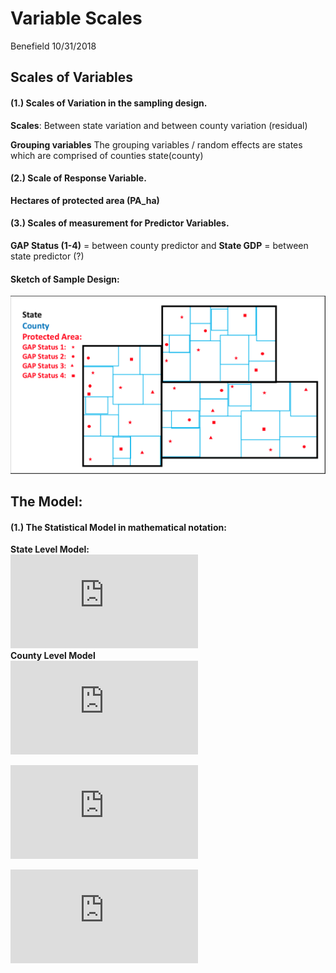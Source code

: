 Variable Scales
================
Benefield
10/31/2018

## Scales of Variables

#### (1.) Scales of Variation in the sampling design.

**Scales**: Between state variation and between county variation
(residual)

**Grouping variables** The grouping variables / random effects are
states which are comprised of counties state(county)

#### (2.) Scale of Response Variable.

**Hectares of protected area (PA\_ha)**

#### (3.) Scales of measurement for Predictor Variables.

**GAP Status (1-4)** = between county predictor and **State GDP** =
between state predictor (?)

#### Sketch of Sample Design:

![](Conservation_glm_files/figure-markdown_github/Sample_Design.png)

## The Model:

#### (1.) The Statistical Model in mathematical notation:

**State Level Model:**   
![\\mu \_{j}\\sim N(\\mu, \\sigma
^{2})](https://latex.codecogs.com/png.latex?%5Cmu%20_%7Bj%7D%5Csim%20N%28%5Cmu%2C%20%5Csigma%20%5E%7B2%7D%29
"\\mu _{j}\\sim N(\\mu, \\sigma ^{2})")  
**County Level Model**   
![y\_{i}\\sim N(\\mu \_{j\[i\]}, \\sigma
^{2})](https://latex.codecogs.com/png.latex?y_%7Bi%7D%5Csim%20N%28%5Cmu%20_%7Bj%5Bi%5D%7D%2C%20%5Csigma%20%5E%7B2%7D%29
"y_{i}\\sim N(\\mu _{j[i]}, \\sigma ^{2})")  

  
![\\mu \_{j}=State\\ Mean\\ Hectares\\ of\\ Protected\\
Area](https://latex.codecogs.com/png.latex?%5Cmu%20_%7Bj%7D%3DState%5C%20Mean%5C%20Hectares%5C%20of%5C%20Protected%5C%20Area
"\\mu _{j}=State\\ Mean\\ Hectares\\ of\\ Protected\\ Area")  

  
![j\[i\]=State\\ j\\ that\\ belongs\\ to\\ county\\
i](https://latex.codecogs.com/png.latex?j%5Bi%5D%3DState%5C%20j%5C%20that%5C%20belongs%5C%20to%5C%20county%5C%20i
"j[i]=State\\ j\\ that\\ belongs\\ to\\ county\\ i")
